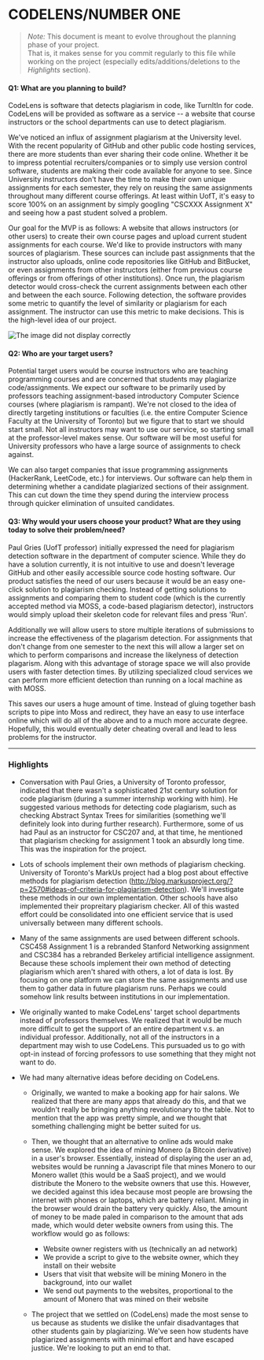 # CODELENS/NUMBER ONE

 > _Note:_ This document is meant to evolve throughout the planning phase of your project.    
 > That is, it makes sense for you commit regularly to this file while working on the project (especially edits/additions/deletions to the _Highlights_ section).

#### Q1: What are you planning to build?

CodeLens is software that detects plagiarism in code, like TurnItIn for code. CodeLens will be provided as software as a service -- a website that course instructors or the school departments can use to detect plagiarism.

We've noticed an influx of assignment plagiarism at the University level. With the recent popularity of GitHub and other public code hosting services, there are more students than ever sharing their code online. Whether it be to impress potential recruiters/companies or to simply use version control software, students are making their code available for anyone to see. Since University instructors don't have the time to make their own unique assignments for each semester, they rely on reusing the same assignments throughout many different course offerings. At least within UofT, it's easy to score 100% on an assignment by simply googling "CSCXXX Assignment X" and seeing how a past student solved a problem.

Our goal for the MVP is as follows: A website that allows instructors (or other users) to create their own course pages and upload current student assignments for each course. We'd like to provide instructors with many sources of plagiarism. These sources can include past assignments that the instructor also uploads, online code repositories like GitHub and BitBucket, or even assignments from other instructors (either from previous course offerings or from offerings of other institutions). Once run, the plagiarism detector would cross-check the current assignments between each other and between the each source. Following detection, the software provides some metric to quantify the level of similarity or plagiarism for each assignment. The instructor can use this metric to make decisions. This is the high-level idea of our project.

![The image did not display correctly](https://i.imgur.com/5W8Iy5T.jpg "Layout")

#### Q2: Who are your target users?

Potential target users would be course instructors who are teaching programming courses and are concerned that students may plagiarize code/assignments. We expect our software to be primarily used by professors teaching assignment-based introductory Computer Science courses (where plagiarism is rampant). We're not closed to the idea of directly targeting institutions or faculties (i.e. the entire Computer Science Faculty at the University of Toronto) but we figure that to start we should start small. Not all instructors may want to use our service, so starting small at the professor-level makes sense. Our software will be most useful for University professors who have a large source of assignments to check against.

We can also target companies that issue programming assignments (HackerRank, LeetCode, etc.) for interviews. Our software can help them in determining whether a candidate plagiarized sections of their assignment. This can cut down the time they spend during the interview process through quicker elimination of unsuited candidates. 

#### Q3: Why would your users choose your product? What are they using today to solve their problem/need?



Paul Gries (UofT professor) initially expressed the need for plagiarism detection software in the department of computer science. While they do have a solution currently, it is not intuitive to use and doesn't leverage GitHub and other easily accessible source code hosting software. Our product satisfies the need of our users because it would be an easy one-click solution to plagiarism checking. Instead of getting solutions to assignments and comparing them to student code (which is the currently accepted method via MOSS, a code-based plagiarism detector), instructors would simply upload their skeleton code for relevant files and press 'Run'.

Additionally we will allow users to store multiple iterations of submissions to increase the effectiveness of the plagarism detection. For assignments that don't change from one semester to the next this will allow a larger set on which to perform comparisons and increase the likelyness of detection plagarism. Along with this advantage of storage space we will also provide users with faster detection times. By utilizing specialized cloud services we can perform more efficient detection than running on a local machine as with MOSS.

This saves our users a huge amount of time. Instead of gluing together bash scripts to pipe into Moss and redirect, they have an easy to use interface online which will do all of the above and to a much more accurate degree. Hopefully, this would eventually deter cheating overall and lead to less problems for the instructor.

----

### Highlights

- Conversation with Paul Gries, a University of Toronto professor, indicated that there wasn't a sophisticated 21st century solution for code plagiarism (during a summer internship working with him). He suggested various methods for detecting code plagiarism, such as checking Abstract Syntax Trees for similarities (something we'll definitely look into during further research). Furthermore, some of us had Paul as an instructor for CSC207 and, at that time, he mentioned that plagiarism checking for assignment 1 took an absurdly long time. This was the inspiration for the project.

- Lots of schools implement their own methods of plagiarism checking. University of Toronto's MarkUs project had a blog post about effective methods for plagiarism detection (http://blog.markusproject.org/?p=2570#ideas-of-criteria-for-plagiarism-detection). We'll investigate these methods in our own implementation. Other schools have also implemented their propreitary plagiarism checker. All of this wasted effort could be consolidated into one efficient service that is used universally between many different schools.

- Many of the same assignments are used between different schools. CSC458 Assignment 1 is a rebranded Stanford Networking assignment and CSC384 has a rebranded Berkeley artificial intelligence assignment. Because these schools implement their own method of detecting plagiarism which aren't shared with others, a lot of data is lost. By focusing on one platform we can store the same assignments and use them to gather data in future plagiarism runs. Perhaps we could somehow link results between institutions in our implementation.

- We originally wanted to make CodeLens' target school departments instead of professors themselves. We realized that it would be much more difficult to get the support of an entire department v.s. an individual professor. Additionally, not all of the instructors in a department may wish to use CodeLens. This pursuaded us to go with opt-in instead of forcing professors to use something that they might not want to do.

- We had many alternative ideas before deciding on CodeLens.

  - Originally, we wanted to make a booking app for hair salons. We realized that there are many apps that already do this, and that we wouldn't really be bringing anything revolutionary to the table. Not to mention that the app was pretty simple, and we thought that something challenging might be better suited for us.

  - Then, we thought that an alternative to online ads would make sense. We explored the idea of mining Monero (a Bitcoin derivative) in a user's browser. Essentially, instead of displaying the user an ad, websites would be running a Javascript file that mines Monero to our Monero wallet (this would be a SaaS project), and we would distribute the Monero to the website owners that use this. However, we decided against this idea because most people are browsing the internet with phones or laptops, which are battery reliant. Mining in the browser would drain the battery very quickly. Also, the amount of money to be made paled in comparison to the amount that ads made, which would deter website owners from using this. The workflow would go as follows:
     - Website owner registers with us (technically an ad network)
     - We provide a script to give to the website owner, which they install on their website
     - Users that visit that website will be mining Monero in the background, into our wallet
     - We send out payments to the websites, proportional to the amount of Monero that was mined on their website

  - The project that we settled on (CodeLens) made the most sense to us because as students we dislike the unfair disadvantages that other students gain by plagiarizing. We've seen how students have plagiarized assignments with minimal effort and have escaped justice. We're looking to put an end to that.
